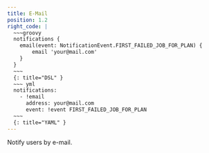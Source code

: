 ```yaml
---
title: E-Mail
position: 1.2
right_code: |
  ~~~groovy
  notifications {
    email(event: NotificationEvent.FIRST_FAILED_JOB_FOR_PLAN) {
        email 'your@mail.com'
    }
  }
  ~~~
  {: title="DSL" }
  ~~~ yml
  notifications:
    - !email
      address: your@mail.com
      event: !event FIRST_FAILED_JOB_FOR_PLAN
  ~~~
  {: title="YAML" }
---
```

Notify users by e-mail.
